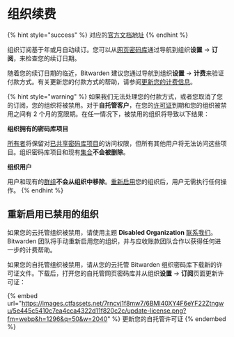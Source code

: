 # 组织续费

{% hint style="success" %}
对应的[官方文档地址](https://bitwarden.com/help/article/organization-renewal/)
{% endhint %}

组织订阅基于年或月自动续订。您可以从[网页密码库](https://vault.bitwarden.com/)通过导航到组织**设置** → **订阅**，来检查您的续订日期。

随着您的续订日期的临近，Bitwarden 建议您通过导航到组织**设置** → **计费**来验证付款方式。有关更新您的付款方式的帮助，请参阅[更新您的计费信息](update-your-billing-information.md)。

{% hint style="warning" %}
如果我们无法处理您的付款方式，或者您取消了您的订阅，您的组织将被禁用。对于**自托管客户**，在您的[许可证](../../on-premises-hosting/licensing-for-paid-features.md#organization-license)到期和您的组织被禁用之间有 2 个月的宽限期。在任一情况下，被禁用的组织将导致以下结果：

**组织拥有的密码库项目**

[所有者](../../admin-console/user-management/user-types-and-access-control.md)将保留对[已共享密码库项目](../../password-manager/vault-basics/sharing.md)的访问权限，但所有其他用户将无法访问这些项目。组织密码库项目和现有[集合](../../admin-console/organization-basics/collections.md)**不会被删除**。

**组织用户**

用户和现有的[群组](../../admin-console/organization-basics/groups.md)**不会从组织中移除**。[重新启用](organization-renewal.md#re-enabling-a-disabled-organization)您的组织后，用户无需执行任何操作。
{% endhint %}

## 重新启用已禁用的组织 <a href="#re-enabling-a-disabled-organization" id="re-enabling-a-disabled-organization"></a>

如果您的云托管组织被禁用，请使用主题 **Disabled Organization** [联系我们](https://bitwarden.com/contact/)。 Bitwarden 团队将手动重新启用您的组织，并与应收账款团队合作以获得任何进一步的计费帮助。

如果您的自托管组织被禁用，请从您的云托管 Bitwarden 组织密码库下载新的许可证文件。下载后，打开您的自托管网页密码库并从组织**设置** → **订阅**页面更新许可证：

{% embed url="https://images.ctfassets.net/7rncvj1f8mw7/6BMl40XY4F6eYF22Ztngwu/5e445c5410c7ea4cca4322d11f820c2c/update-license.png?fm=webp&h=1296&q=50&w=2040" %}
更新您的自托管许可证
{% endembed %}
